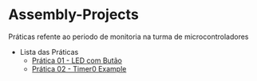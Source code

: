 # Assembly-Projects

Práticas refente ao periodo de monitoria na turma de microcontroladores

* Lista das Práticas
  * [Prática 01 - LED com Butão](https://github.com/guilhermelopeseng/Projetos-Assembly/tree/main/led_button)
  * [Prática 02 - Timer0 Example](https://github.com/guilhermelopeseng/Projetos-Assembly/tree/main/timer0MikroC)
